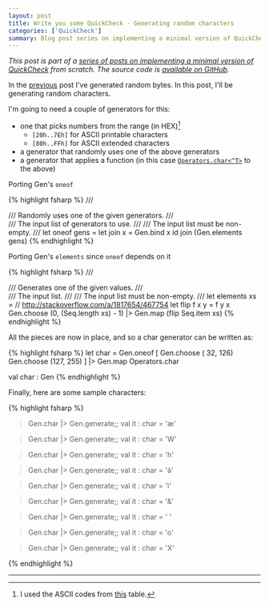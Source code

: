 ```yaml
---
layout: post
title: Write you some QuickCheck - Generating random characters
categories: ['QuickCheck']
summary: Blog post series on implementing a minimal version of QuickCheck from scratch.
---
```


*This post is part of a [series of posts on implementing a minimal version of QuickCheck](/2016/02/08/write-you-some-quickcheck/) from scratch. The source code is [available on GitHub](https://gist.github.com/moodmosaic/65c576732722b3b7a200).*

In the [previous](/2016/02/10/write-you-some-quickcheck-generating-random-bytes/) post I've generated random bytes. In this post, I'll be generating random characters.

I'm going to need a couple of generators for this:

* one that picks numbers from the range (in HEX)[^1]
  * `[20h..7Eh]` for ASCII printable characters
  * `[80h..FFh]` for ASCII extended characters
* a generator that randomly uses one of the above generators
* a generator that applies a function (in this case [`Operators.char<^T>`](https://msdn.microsoft.com/library/ee370353.aspx) to the above)

Porting Gen's `oneof`

{% highlight fsharp %}
/// <summary>
/// Randomly uses one of the given generators.
/// </summary>
/// <param name="gens">The input list of generators to use.</param>
/// <remarks>
/// The input list must be non-empty.
/// </remarks>
let oneof gens =
    let join x = Gen.bind x id
    join (Gen.elements gens)
{% endhighlight %}

Porting Gen's `elements` since `oneof` depends on it

{% highlight fsharp %}
/// <summary>
/// Generates one of the given values.
/// </summary>
/// <param name="xs">The input list.</param>
/// <remarks>
/// The input list must be non-empty.
/// </remarks>
let elements xs =
    // http://stackoverflow.com/a/1817654/467754
    let flip f x y = f y x
    Gen.choose (0, (Seq.length xs) - 1) |> Gen.map (flip Seq.item xs)
{% endhighlight %}

All the pieces are now in place, and so a char generator can be written as:

{% highlight fsharp %}
let char =
    Gen.oneof [ Gen.choose ( 32, 126)
                Gen.choose (127, 255) ]
    |> Gen.map Operators.char

val char : Gen<char>
{% endhighlight %}

Finally, here are some sample characters:

{% highlight fsharp %}
> Gen.char |> Gen.generate;;
val it : char = 'æ'

> Gen.char |> Gen.generate;;
val it : char = 'W'

> Gen.char |> Gen.generate;;
val it : char = 'h'

> Gen.char |> Gen.generate;;
val it : char = 'à'

> Gen.char |> Gen.generate;;
val it : char = 'ì'

> Gen.char |> Gen.generate;;
val it : char = '&'

> Gen.char |> Gen.generate;;
val it : char = ' '

> Gen.char |> Gen.generate;;
val it : char = 'o'

> Gen.char |> Gen.generate;;
val it : char = 'X'

{% endhighlight %}

---

[^1]: I used the ASCII codes from [this](/images/ascii-codes-table.png) table.
